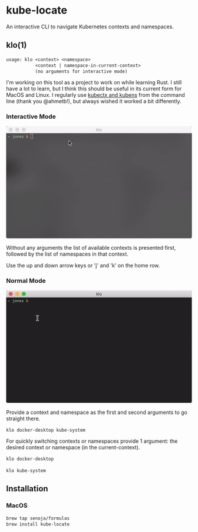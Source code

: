 # kube-locate
An interactive CLI to navigate Kubernetes contexts and namespaces.  

## klo(1)
```
usage: klo <context> <namespace>
           <context | namespace-in-current-context>
           (no arguments for interactive mode)
```

I'm working on this tool as a project to work on while learning Rust. I still have a lot to learn, but I think this should be useful in its current form for MacOS and Linux. I regularly use [kubectx and kubens](https://github.com/ahmetb/kubectx/) from the command line (thank you @ahmetb!), but always wished it worked a bit differently.

### Interactive Mode

![Interactive Mode](interactive.gif)

Without any arguments the list of available contexts is presented first, followed by the list of namespaces in that context.  

Use the up and down arrow keys or 'j' and 'k' on the home row.

### Normal Mode

![Normal Mode](normal.gif)

Provide a context and namespace as the first and second arguments to go straight there.
```shell
klo docker-desktop kube-system
```

For quickly switching contexts or namespaces provide 1 argument: the desired context or namespace (in the current-context).
```shell
klo docker-desktop

klo kube-system
```

## Installation

### MacOS

```shell
brew tap senoja/formulas
brew install kube-locate
```
